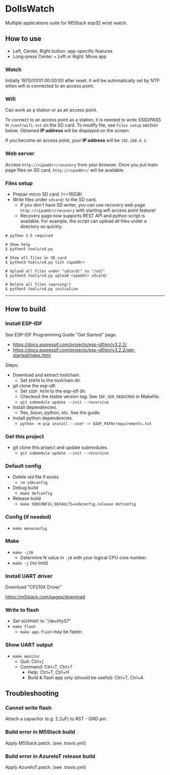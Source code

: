# DollsWatch
Multiple applications suite for M5Stack esp32 wrist watch.

## How to use
* Left, Center, Right button: app-specific features
* Long-press Center + Left or Right: Move app

### Watch
Initially 1970/01/01 00:00:00 after reset.
It will be automatically set by NTP when wifi is connected to an access point.

### Wifi
Can work as a station or as an access point.

To connect to an access point as a station, it is needed to write
SSID/PASS in `/conf/wifi.txt` on the SD card.
To modify file, see `Files setup` section below.
Obtained **IP address** will be displayed on the screen.

If you become an access point, your **IP address** will be `192.168.4.1`.

### Web server
Access `http://<ipaddr>/recovery` from your browser.
Once you put main page files on SD card, `http://<ipaddr>/` will be available.

### Files setup
* Prepair micro SD card. (<=16GiB)
* Write files under `sdcard/` to the SD card.
  * If you don't have SD writer, you can use recovery web page
    `http://<ipaddr>/recovery` with starting wifi access point feature!
  * Recovery page now supports REST API and python script is available.
    For example, the script can upload all files under a directory so quickly.

```
# python 3.5 required

# Show help
$ python3 tools/sd.py

# Show all files in SD card
$ python3 tools/sd.py list <ipaddr>

# Upload all files under "sdcard/" to "/sd/"
$ python3 tools/sd.py upload <ipaddr> sdcard/

# Delete all files (warning!)
$ python3 tools/sd.py initialize
```

----

## How to build

### Install ESP-IDF
See ESP-IDF Programming Guide "Get Started" page.
* https://docs.espressif.com/projects/esp-idf/en/v3.2.2/
* https://docs.espressif.com/projects/esp-idf/en/v3.2.2/get-started/index.html

Steps:
* Download and extract toolchain.
  * Set `$PATH` to the toolchain dir.
* git clone the esp-idf.
  * Set `$IDF_PATH` to the esp-idf dir.
  * Checkout the stable version tag. See `IDF_VER_REQUIRED` in Makefile.
  * `git submodule update --init --recursive`
* Install dependencies.
  * flex, bison, python, etc. See the guide.
* Install python dependencies.
  * `python -m pip install --user -r $IDF_PATH/requirements.txt`

### Get this project
* git clone this project and update submodules.
  * `git submodule update --init --recursive`

### Default config
* Delete old file if exists
  * `rm sdkconfig`
* Debug build
  * `make defconfig`
* Release build
  * `make SDKCONFIG_DEFAULTS=sdkconfig.release defconfig`

### Config (if needed)
* `make menuconfig`

### Make
* `make -j16`
  * Determine N value in `-jN` with your logical CPU core number.
* `make -j` (no limit)

### Install UART driver
Download "CP210X Driver"

https://m5stack.com/pages/download

### Write to flash
* Set `$ESPPORT` to "/dev/ttyS?"
* `make flash`
  * `make app-flash` may be faster.

### Show UART output
* `make monitor`
  * Quit: Ctrl+]
  * Command: Ctrl+T, Ctrl+?
    * Help: Ctrl+T, Ctrl+H
    * Build & flash app only (should be useful): Ctrl+T, Ctrl+A


## Troubleshooting

### Cannot write flash
Attach a capacitor (e.g. 2.2uF) to RST - GND pin.

### Build error in M5Stack build
Apply M5Stack.patch. (see .travis.yml)

### Build error in AzureIoT release build
Apply AzureIoT.patch. (see .travis.yml)
